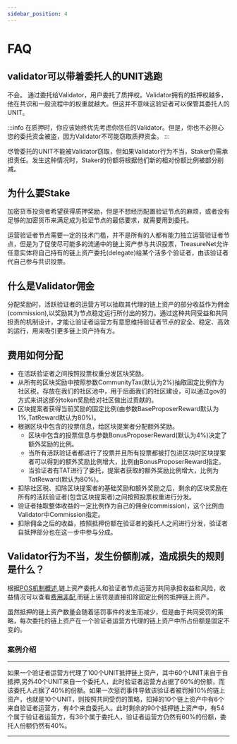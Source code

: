 ```yaml
---
sidebar_position: 4
---
```


# FAQ

## validator可以带着委托人的UNIT逃跑

不会。 通过委托给Validator，用户委托了质押权。Validator拥有的抵押权越多，他在共识和一般流程中的权重就越大。但这并不意味这验证者可以保管其委托人的UNIT。

:::info
  在质押时，你应该始终优先考虑你信任的Validator。但是，你也不必担心您的委托资金被盗，因为Validator不可能窃取质押资金。
:::

尽管委托的UNIT不能被Validator窃取，但如果Validator行为不当，Staker仍需承担责任。发生这种情况时，Staker的份额将根据他们新的相对份额比例被部分削减。


## 为什么要Stake

加密货币投资者希望获得质押奖励，但是不想经历配置验证节点的麻烦，或者没有足够的加密货币来满足成为验证节点的最低要求，就需要用到委托。

运营验证者节点需要一定的技术门槛，并不是所有的人都有能力独立运营验证者节点，但是为了促使尽可能多的流通中的链上资产参与共识投票，TreasureNet允许任意实体将自己持有的链上资产委托(delegate)给某个活多个验证者，由该验证者代自己参与共识投票。

## 什么是Validator佣金

分配奖励时，活跃验证者的运营方可以抽取其代理的链上资产的部分收益作为佣金(commission),以奖励其为节点稳定运行所付出的努力。通过这种共同受益和共同担责的机制设计，才能让验证者运营方有意愿维持验证者节点的安全、稳定、高效的运行，用来吸引更多链上资产持有方。

## 费用如何分配

* 在活跃验证者之间按照投票权重分发区块奖励。
* 从所有的区块奖励中按照参数CommunityTax(默认为2%)抽取固定比例作为社区税，存放在我们的社区池中，用于后面我们的社区建设，可以通过gov的方式来讲这部分token奖励给对社区做出过贡献的。
* 区块提案者获得当前奖励的固定比例(由参数BaseProposerReward默认为1%,TatReward默认为80%)。
* 根据区块中包含的投票信息，给区块提案者分配额外奖励。
  - 区块中包含的投票信息与参数BonusProposerReward(默认为4%)决定了额外奖励的比例。
  - 当所有活跃验证者都进行了投票并且所有投票都被打包进区块时区块提案者可以得到的额外奖励比例增大，比例由BonusProposerReward指定。
  - 当验证者有TAT进行了委托，提案者获取的额外奖励比例增大，比例为TatReward(默认为80%)。
* 扣除社区税、扣除区块提案者的基础奖励和额外奖励之后，剩余的区块奖励在所有的活跃验证者(包含区块提案者)之间按照投票权重进行分发。
* 验证者抽取整体收益的一定比例作为自己的佣金(commission)，这个比例由Validator中Commission指定。
* 扣除佣金之后的收益，按照抵押份额在验证者的委托人之间进行分发，验证者自抵押部分也在这一步中参与分成。

## Validator行为不当，发生份额削减，造成损失的规则是什么？

根据[POS机制概述](./introduction.md),链上资产委托人和验证者节点运营方共同承担收益和风险，收益情况可以查看[费用非配](./qa.md),而链上惩罚是直接扣除固定比例的抵押链上资产。

虽然抵押的链上资产数量会随着惩罚事件的发生而减少，但是由于共同受罚的策略，每次委托的链上资产在一个验证者运营方代理的链上资产中所占份额是固定不变的。

### 案例介绍
---

如果一个验证者运营方代理了100个UNIT抵押链上资产，其中60个UNIT来自于自抵押,另外40个UNIT来自一个委托人，此时验证者运营方占据了60%的份额，而该委托人占据了40%的份额。如果一次惩罚事件导致该验证者被罚掉10%的链上资产，也就是10个UNIT，则按照共同受罚的策略，扣掉的10个链上资产中有6个来自验证者运营方，有4个来自委托人。此时剩余的90个抵押链上资产中，有54个属于验证者运营方，有36个属于委托人，验证者运营方仍然有60%的份额，委托人份额仍然有40%。

---



